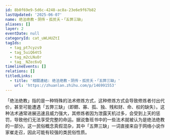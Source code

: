 ```yaml
---
id: 8b0f69e9-5d6c-4248-ac8a-23e6e9f67b82
lastUpdated: '2025-06-07'
name: 绝法绝教・阴传・孤贫夭・「五弊三缺」
aliases: []
layer: 2
eventDate: null
categoryId: cat_uWLHUZtI
tagIds:
  - tag_pt7cyzs9
  - tag_5uiQ64t5
  - tag_m2cLNuOr
  - tag__NZec6vQ
timelineEvents: []
relations: []
titledLinks:
  - title: '相關連結: 绝法绝教・阴传・孤贫夭・「五弊三缺」'
    url: 'https://zhuanlan.zhihu.com/p/146991553'
---
```

「绝法绝教」指的是一种特殊的法术修炼方式，这种修炼方式会导致修炼者付出代价，甚至可能遭遇「五弊三缺」（即鳏、寡、孤、独、残和财、命、权的缺失）。这种法术通常进展迅速且威力强大，其修炼者因为泄露天机过多，会受到上天的惩罚，导致他们无法享受完整的命运。据说鲁班书中的一些法术就被认为是绝法绝教的一部分。这一民俗概念真假混杂，其中「五弊三缺」一词直接来自于网络小说作家崔走召，因此可能有较强的类民俗性质。
